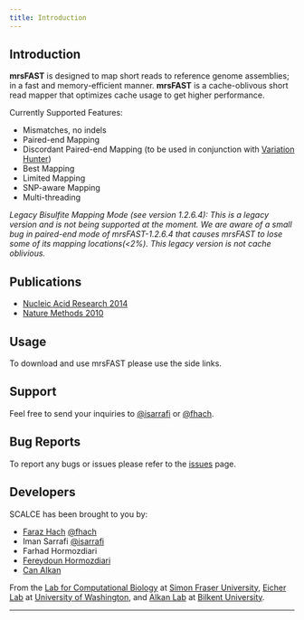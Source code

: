```yaml
---
title: Introduction
---
```


## Introduction

**mrsFAST** is designed to map short reads to reference genome assemblies; in a fast and memory-efficient manner. **mrsFAST** is a cache-oblivous short read mapper that optimizes cache usage to get higher performance.

Currently Supported Features:

- Mismatches, no indels
- Paired-end Mapping
- Discordant Paired-end Mapping (to be used in conjunction with [Variation Hunter](http://variationhunter.sourceforge.net))
- Best Mapping
- Limited Mapping
- SNP-aware Mapping
- Multi-threading

*Legacy Bisulfite Mapping Mode (see version 1.2.6.4): This is a legacy version and is not being supported at the moment. We are aware of a small bug in paired-end mode of mrsFAST-1.2.6.4 that causes mrsFAST to lose some of its mapping locations(<2%). This legacy version is not cache oblivious.*

## Publications

- [Nucleic Acid Research 2014](http://nar.oxfordjournals.org/content/42/W1/W494)
- [Nature Methods 2010](http://www.nature.com/nmeth/journal/v7/n8/full/nmeth0810-576.html)

## Usage

To download and use mrsFAST please use the side links.

## Support

Feel free to send your inquiries to [@isarrafi](http://github.com/isarrafi/) or [@fhach](http://github.com/fhach).

## Bug Reports

To report any bugs or issues please refer to the [issues](https://github.com/sfu-compbio/mrsfast/issues) page.

## Developers

SCALCE has been brought to you by:

- [Faraz Hach](http://www.cs.sfu.ca/~fhach/personal/) [@fhach](http://github.com/fhach)
- Iman Sarrafi [@isarrafi](http://github.com/isarrafi/)
- Farhad Hormozdiari
- [Fereydoun Hormozdiari](http://www.gs.washington.edu/~fhormozd/)
- [Can Alkan](http://www.cs.bilkent.edu.tr/~calkan/)

From the [Lab for Computational Biology](http://compbio.cs.sfu.ca) at [Simon Fraser University](http://www.sfu.ca), [Eicher Lab](http://eichlerlab.gs.washington.edu/) at [University of Washington](http://www.washington.edu), and [Alkan Lab](http://www.cs.bilkent.edu.tr/~calkan/compgen/) at [Bilkent University](http://www.bilkent.edu.tr/).

---
